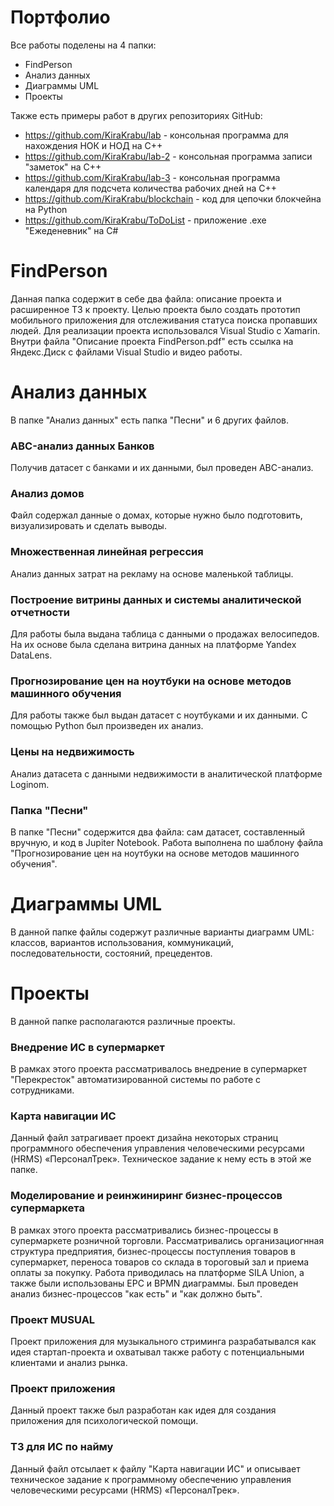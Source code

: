 # Портфолио
Все работы поделены на 4 папки:
- FindPerson
- Анализ данных
- Диаграммы UML
- Проекты

Также есть примеры работ в других репозиториях GitHub:
- https://github.com/KiraKrabu/lab - консольная программа для нахождения НОК и НОД на C++
- https://github.com/KiraKrabu/lab-2 - консольная программа записи "заметок" на C++
- https://github.com/KiraKrabu/lab-3 - консольная программа календаря для подсчета количества рабочих дней на C++
- https://github.com/KiraKrabu/blockchain - код для цепочки блокчейна на Python
- https://github.com/KiraKrabu/ToDoList - приложение .exe "Ежеденевник" на C#

# FindPerson
Данная папка содержит в себе два файла: описание проекта и расширенное ТЗ к проекту.
Целью проекта было создать прототип мобильного приложения для отслеживания статуса поиска пропавших людей. Для реализации проекта использовался Visual Studio с Xamarin. Внутри файла "Описание проекта FindPerson.pdf" есть ссылка на Яндекс.Диск с файлами Visual Studio и видео работы.

# Анализ данных
В папке "Анализ данных" есть папка "Песни" и 6 других файлов.
### ABC-анализ данных Банков
Получив датасет с банками и их данными, был проведен ABC-анализ.
### Анализ домов
Файл содержал данные о домах, которые нужно было подготовить, визуализировать и сделать выводы.
### Множественная линейная регрессия
Анализ данных затрат на рекламу на основе маленькой таблицы.
### Построение витрины данных и системы аналитической отчетности 
Для работы была выдана таблица с данными о продажах велосипедов. На их основе была сделана витрина данных на платформе Yandex DataLens.
### Прогнозирование цен на ноутбуки на основе методов машинного обучения
Для работы также был выдан датасет с ноутбуками и их данными. С помощью Python был произведен их анализ.
### Цены на недвижимость
Анализ датасета с данными недвижимости в аналитической платформе Loginom.
### Папка "Песни"
В папке "Песни" содержится два файла: сам датасет, составленный вручную, и код в Jupiter Notebook. Работа выполнена по шаблону файла "Прогнозирование цен на ноутбуки на основе методов машинного обучения".

# Диаграммы UML
В данной папке файлы содержут различные варианты диаграмм UML: классов, вариантов использования, коммуникаций, последовательности, состояний, прецедентов. 

# Проекты
В данной папке располагаются различные проекты.
### Внедрение ИС в супермаркет
В рамках этого проекта рассматривалось внедрение в супермаркет "Перекресток" автоматизированной системы по работе с сотрудниками. 
### Карта навигации ИС
Данный файл затрагивает проект дизайна некоторых страниц программного обеспечения управления человеческими ресурсами (HRMS) «ПерсоналТрек». Техническое задание к нему есть в этой же папке.
### Моделирование и реинжиниринг бизнес-процессов супермаркета
В рамках этого проекта рассматривались бизнес-процессы в супермаркете розничной торговли. Рассматривались организациогнная структура предприятия, бизнес-процессы поступления товаров в супермаркет, переноса товаров со склада в тороговый зал и приема оплаты за покупку. Работа приводилась на платформе SILA Union, а также были использованы EPC и BPMN диаграммы. Был проведен анализ бизнес-процессов "как есть" и "как должно быть".
### Проект MUSUAL
Проект приложения для музыкального стриминга разрабатывался как идея стартап-проекта и охватывал также работу с потенциальными клиентами и анализ рынка.
### Проект приложения
Данный проект также был разработан как идея для создания приложения для психологической помощи.
### ТЗ для ИС по найму
Данный файл отсылает к файлу "Карта навигации ИС" и описывает техническое задание к программному обеспечению управления человеческими ресурсами (HRMS) «ПерсоналТрек».
